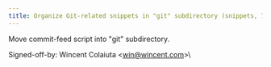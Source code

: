 ```yaml
---
title: Organize Git-related snippets in "git" subdirectory (snippets, 7ccfa8a)
---
```


Move commit-feed script into "git" subdirectory.

Signed-off-by: Wincent Colaiuta &lt;win@wincent.com&gt;\
